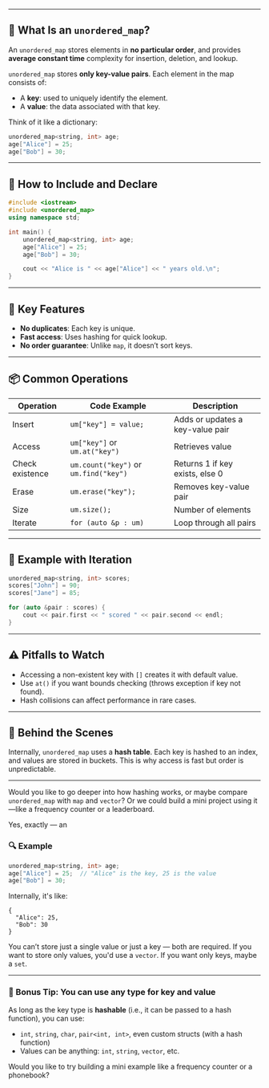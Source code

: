 
---

## 🧠 What Is an `unordered_map`?

An `unordered_map` stores elements in **no particular order**, and provides **average constant time** complexity for insertion, deletion, and lookup.

`unordered_map` stores **only key-value pairs**.
Each element in the map consists of:
- A **key**: used to uniquely identify the element.
- A **value**: the data associated with that key.

Think of it like a dictionary:
```cpp
unordered_map<string, int> age;
age["Alice"] = 25;
age["Bob"] = 30;
```

---

## 🔧 How to Include and Declare

```cpp
#include <iostream>
#include <unordered_map>
using namespace std;

int main() {
    unordered_map<string, int> age;
    age["Alice"] = 25;
    age["Bob"] = 30;

    cout << "Alice is " << age["Alice"] << " years old.\n";
}
```

---

## 🧩 Key Features

- **No duplicates**: Each key is unique.
- **Fast access**: Uses hashing for quick lookup.
- **No order guarantee**: Unlike `map`, it doesn’t sort keys.

---

## 📦 Common Operations

| Operation        | Code Example                          | Description                          |
|------------------|----------------------------------------|--------------------------------------|
| Insert           | `um["key"] = value;`                   | Adds or updates a key-value pair     |
| Access           | `um["key"]` or `um.at("key")`          | Retrieves value                      |
| Check existence  | `um.count("key")` or `um.find("key")`  | Returns 1 if key exists, else 0      |
| Erase            | `um.erase("key");`                     | Removes key-value pair               |
| Size             | `um.size();`                           | Number of elements                   |
| Iterate          | `for (auto &p : um)`                   | Loop through all pairs               |

---

## 🧪 Example with Iteration

```cpp
unordered_map<string, int> scores;
scores["John"] = 90;
scores["Jane"] = 85;

for (auto &pair : scores) {
    cout << pair.first << " scored " << pair.second << endl;
}
```

---

## ⚠️ Pitfalls to Watch

- Accessing a non-existent key with `[]` creates it with default value.
- Use `at()` if you want bounds checking (throws exception if key not found).
- Hash collisions can affect performance in rare cases.

---

## 🧠 Behind the Scenes

Internally, `unordered_map` uses a **hash table**. Each key is hashed to an index, and values are stored in buckets. This is why access is fast but order is unpredictable.

---

Would you like to go deeper into how hashing works, or maybe compare `unordered_map` with `map` and `vector`? Or we could build a mini project using it—like a frequency counter or a leaderboard.


Yes, exactly — an 

### 🔍 Example
```cpp
unordered_map<string, int> age;
age["Alice"] = 25;  // "Alice" is the key, 25 is the value
age["Bob"] = 30;
```

Internally, it's like:
```
{
  "Alice": 25,
  "Bob": 30
}
```

You can’t store just a single value or just a key — both are required. If you want to store only values, you'd use a `vector`. If you want only keys, maybe a `set`.

---

### 🧠 Bonus Tip: You can use any type for key and value
As long as the key type is **hashable** (i.e., it can be passed to a hash function), you can use:
- `int`, `string`, `char`, `pair<int, int>`, even custom structs (with a hash function)
- Values can be anything: `int`, `string`, `vector`, etc.

Would you like to try building a mini example like a frequency counter or a phonebook?